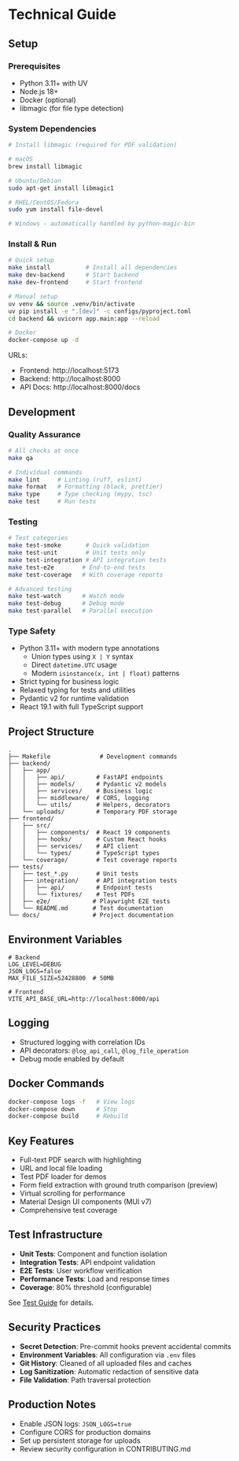 # Technical Guide

## Setup

### Prerequisites
- Python 3.11+ with UV
- Node.js 18+
- Docker (optional)
- libmagic (for file type detection)

### System Dependencies

```bash
# Install libmagic (required for PDF validation)

# macOS
brew install libmagic

# Ubuntu/Debian
sudo apt-get install libmagic1

# RHEL/CentOS/Fedora
sudo yum install file-devel

# Windows - automatically handled by python-magic-bin
```

### Install & Run

```bash
# Quick setup
make install          # Install all dependencies
make dev-backend      # Start backend
make dev-frontend     # Start frontend

# Manual setup
uv venv && source .venv/bin/activate
uv pip install -e ".[dev]" -c configs/pyproject.toml
cd backend && uvicorn app.main:app --reload

# Docker
docker-compose up -d
```

URLs:
- Frontend: http://localhost:5173
- Backend: http://localhost:8000
- API Docs: http://localhost:8000/docs

## Development

### Quality Assurance
```bash
# All checks at once
make qa

# Individual commands
make lint     # Linting (ruff, eslint)
make format   # Formatting (black, prettier)
make type     # Type checking (mypy, tsc)
make test     # Run tests
```

### Testing
```bash
# Test categories
make test-smoke       # Quick validation
make test-unit        # Unit tests only
make test-integration # API integration tests
make test-e2e        # End-to-end tests
make test-coverage   # With coverage reports

# Advanced testing
make test-watch      # Watch mode
make test-debug      # Debug mode
make test-parallel   # Parallel execution
```

### Type Safety
- Python 3.11+ with modern type annotations
  - Union types using `X | Y` syntax
  - Direct `datetime.UTC` usage
  - Modern `isinstance(x, int | float)` patterns
- Strict typing for business logic
- Relaxed typing for tests and utilities
- Pydantic v2 for runtime validation
- React 19.1 with full TypeScript support

## Project Structure

```
.
├── Makefile              # Development commands
├── backend/
│   ├── app/
│   │   ├── api/         # FastAPI endpoints
│   │   ├── models/      # Pydantic v2 models
│   │   ├── services/    # Business logic
│   │   ├── middleware/  # CORS, logging
│   │   └── utils/       # Helpers, decorators
│   └── uploads/         # Temporary PDF storage
├── frontend/
│   ├── src/
│   │   ├── components/  # React 19 components
│   │   ├── hooks/       # Custom React hooks
│   │   ├── services/    # API client
│   │   └── types/       # TypeScript types
│   └── coverage/        # Test coverage reports
├── tests/
│   ├── test_*.py        # Unit tests
│   ├── integration/     # API integration tests
│   │   ├── api/         # Endpoint tests
│   │   └── fixtures/    # Test PDFs
│   ├── e2e/            # Playwright E2E tests
│   └── README.md       # Test documentation
└── docs/               # Project documentation
```

## Environment Variables

```env
# Backend
LOG_LEVEL=DEBUG
JSON_LOGS=false
MAX_FILE_SIZE=52428800  # 50MB

# Frontend  
VITE_API_BASE_URL=http://localhost:8000/api
```

## Logging

- Structured logging with correlation IDs
- API decorators: `@log_api_call`, `@log_file_operation`
- Debug mode enabled by default

## Docker Commands

```bash
docker-compose logs -f   # View logs
docker-compose down      # Stop
docker-compose build     # Rebuild
```

## Key Features

- Full-text PDF search with highlighting
- URL and local file loading
- Test PDF loader for demos
- Form field extraction with ground truth comparison (preview)
- Virtual scrolling for performance
- Material Design UI components (MUI v7)
- Comprehensive test coverage

## Test Infrastructure

- **Unit Tests**: Component and function isolation
- **Integration Tests**: API endpoint validation
- **E2E Tests**: User workflow verification
- **Performance Tests**: Load and response times
- **Coverage**: 80% threshold (configurable)

See [Test Guide](../tests/README.md) for details.

## Security Practices

- **Secret Detection**: Pre-commit hooks prevent accidental commits
- **Environment Variables**: All configuration via `.env` files
- **Git History**: Cleaned of all uploaded files and caches
- **Log Sanitization**: Automatic redaction of sensitive data
- **File Validation**: Path traversal protection

## Production Notes

- Enable JSON logs: `JSON_LOGS=true`
- Configure CORS for production domains
- Set up persistent storage for uploads
- Review security configuration in CONTRIBUTING.md